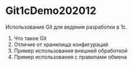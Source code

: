 # Git1cDemo202012
Использование Git для ведения разработки в 1с.
1. Что такое Git 
1. Отличие от хранилища конфигураций
1. Пример использования внешней обработкой
1. Пример использования с правилами обмена
